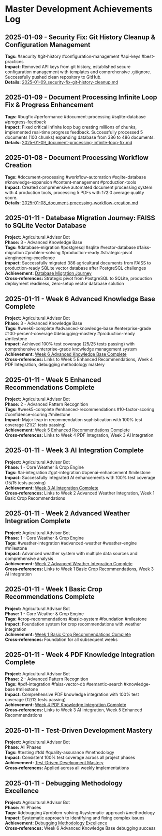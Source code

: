 # Master Development Achievements Log

## 2025-01-09 - Security Fix: Git History Cleanup & Configuration Management
**Tags:** #security #git-history #configuration-management #api-keys #best-practices  
**Impact:** Removed API keys from git history, established secure configuration management with templates and comprehensive .gitignore. Successfully pushed clean repository to GitHub.  
**Details:** [2025-01-09_security-fix-git-history-cleanup.md](dev_journal/2025-01-09_security-fix-git-history-cleanup.md)

## 2025-01-09 - Document Processing Infinite Loop Fix & Progress Enhancement
**Tags:** #bugfix #performance #document-processing #sqlite-database #progress-feedback  
**Impact:** Fixed critical infinite loop bug creating millions of chunks, implemented real-time progress feedback. Successfully processed 5 documents (100 chunks) expanding database from 386 to 486 documents.  
**Details:** [2025-01-09_document-processing-infinite-loop-fix.md](dev_journal/2025-01-09_document-processing-infinite-loop-fix.md)

## 2025-01-08 - Document Processing Workflow Creation
**Tags:** #document-processing #workflow-automation #sqlite-database #knowledge-expansion #content-management #production-tools  
**Impact:** Created comprehensive automated document processing system with 4 production tools, processing 5 PDFs with 172.0 average quality score.  
**Details:** [2025-01-08_document-processing-workflow-creation.md](dev_journal/2025-01-08_document-processing-workflow-creation.md)

## 2025-01-11 - Database Migration Journey: FAISS to SQLite Vector Database
**Project:** Agricultural Advisor Bot  
**Phase:** 3 - Advanced Knowledge Base  
**Tags:** #database-migration #postgresql #sqlite #vector-database #faiss-migration #problem-solving #production-ready #strategic-pivot #engineering-excellence  
**Impact:** Successfully migrated 386 agricultural documents from FAISS to production-ready SQLite vector database after PostgreSQL challenges  
**Achievement:** [Database Migration Journey](dev_journal/2025-01-11_database-migration-journey.md)  
**Cross-references:** Strategic pivot from PostgreSQL to SQLite, production deployment readiness, zero-setup vector database solution

## 2025-01-11 - Week 6 Advanced Knowledge Base Complete
**Project:** Agricultural Advisor Bot  
**Phase:** 3 - Advanced Knowledge Base  
**Tags:** #week6-complete #advanced-knowledge-base #enterprise-grade #100-percent-coverage #debugging-mastery #production-ready #milestone  
**Impact:** Achieved 100% test coverage (25/25 tests passing) with comprehensive enterprise-grade knowledge management system  
**Achievement:** [Week 6 Advanced Knowledge Base Complete](dev_journal/2025-01-11_week6-advanced-knowledge-base-complete.md)  
**Cross-references:** Links to Week 5 Enhanced Recommendations, Week 4 PDF Integration, debugging methodology mastery

## 2025-01-11 - Week 5 Enhanced Recommendations Complete
**Project:** Agricultural Advisor Bot  
**Phase:** 2 - Advanced Pattern Recognition  
**Tags:** #week5-complete #enhanced-recommendations #10-factor-scoring #confidence-scoring #milestone  
**Impact:** Major leap in recommendation sophistication with 100% test coverage (21/21 tests passing)  
**Achievement:** [Week 5 Enhanced Recommendations Complete](dev_journal/2025-01-11_week5-enhanced-recommendations-complete.md)  
**Cross-references:** Links to Week 4 PDF Integration, Week 3 AI Integration

## 2025-01-11 - Week 3 AI Integration Complete
**Project:** Agricultural Advisor Bot  
**Phase:** 1 - Core Weather & Crop Engine  
**Tags:** #ai-integration #gpt-integration #openai-enhancement #milestone  
**Impact:** Successfully integrated AI enhancements with 100% test coverage (15/15 tests passing)  
**Achievement:** [Week 3 AI Integration Complete](dev_journal/2025-01-11_week3-ai-integration-complete.md)  
**Cross-references:** Links to Week 2 Advanced Weather Integration, Week 1 Basic Crop Recommendations

## 2025-01-11 - Week 2 Advanced Weather Integration Complete
**Project:** Agricultural Advisor Bot  
**Phase:** 1 - Core Weather & Crop Engine  
**Tags:** #weather-integration #advanced-weather #weather-engine #milestone  
**Impact:** Advanced weather system with multiple data sources and comprehensive analysis  
**Achievement:** [Week 2 Advanced Weather Integration Complete](dev_journal/2025-01-11_week2-advanced-weather-complete.md)  
**Cross-references:** Links to Week 1 Basic Crop Recommendations, Week 3 AI Integration

## 2025-01-11 - Week 1 Basic Crop Recommendations Complete
**Project:** Agricultural Advisor Bot  
**Phase:** 1 - Core Weather & Crop Engine  
**Tags:** #crop-recommendations #basic-system #foundation #milestone  
**Impact:** Foundation system for crop recommendations with weather integration  
**Achievement:** [Week 1 Basic Crop Recommendations Complete](dev_journal/2025-01-11_week1-basic-crop-recommendations-complete.md)  
**Cross-references:** Foundation for all subsequent weeks

## 2025-01-11 - Week 4 PDF Knowledge Integration Complete
**Project:** Agricultural Advisor Bot  
**Phase:** 2 - Advanced Pattern Recognition  
**Tags:** #pdf-integration #faiss-vector-db #semantic-search #knowledge-base #milestone  
**Impact:** Comprehensive PDF knowledge integration with 100% test coverage (12/12 tests passing)  
**Achievement:** [Week 4 PDF Knowledge Integration Complete](dev_journal/2025-01-11_week4-pdf-knowledge-integration-complete.md)  
**Cross-references:** Links to Week 3 AI Integration, Week 5 Enhanced Recommendations

## 2025-01-11 - Test-Driven Development Mastery
**Project:** Agricultural Advisor Bot  
**Phase:** All Phases  
**Tags:** #testing #tdd #quality-assurance #methodology  
**Impact:** Consistent 100% test coverage across all project phases  
**Achievement:** [Test-Driven Development Mastery](dev_journal/2025-01-11_test-driven-development-mastery.md)  
**Cross-references:** Applied across all weekly implementations

## 2025-01-11 - Debugging Methodology Excellence
**Project:** Agricultural Advisor Bot  
**Phase:** All Phases  
**Tags:** #debugging #problem-solving #systematic-approach #methodology  
**Impact:** Systematic approach to identifying and fixing complex issues  
**Achievement:** [Debugging Methodology Excellence](dev_journal/2025-01-11_debugging-methodology-excellence.md)  
**Cross-references:** Week 6 Advanced Knowledge Base debugging success 